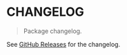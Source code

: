# CHANGELOG

> Package changelog.

See [GitHub Releases](https://github.com/stdlib-js/array-base-broadcasted-unary5d/releases) for the changelog.